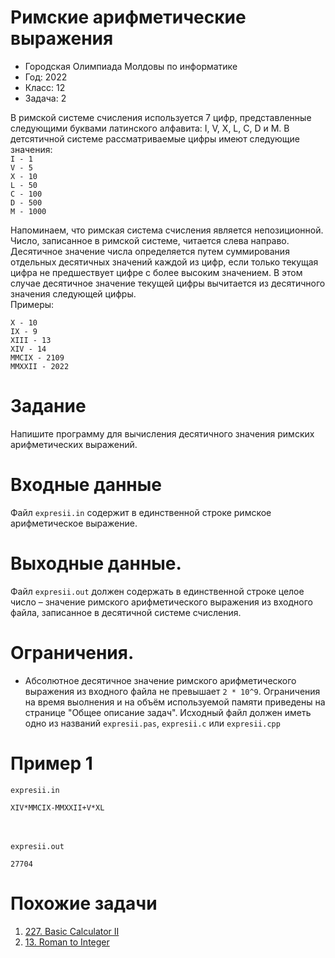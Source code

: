 # Римские арифметические выражения
* Городская Олимпиада Молдовы по информатике
* Год: 2022
* Класс: 12
* Задача: 2

В римской системе счисления используется 7 цифр, представленные следующими буквами латинского алфавита: I, V, X, L, C, D и M. В детсятичной системе рассматриваемые цифры имеют следующие значения:\
`I - 1`\
`V - 5`\
`X - 10`\
`L - 50`\
`C - 100`\
`D - 500`\
`M - 1000`

Напоминаем, что римская система счисления является непозиционной. Число, записанное в римской системе, читается слева направо. Десятичное значение числа определяется путем суммирования отдельных десятичных значений каждой из цифр, если только текущая цифра не предшествует цифре с более высоким значением. В этом случае десятичное значение текущей цифры вычитается из десятичного значения следующей цифры.\
Примеры:

`X - 10`\
`IX - 9`\
`XIII - 13`\
`XIV - 14`\
`MMCIX - 2109`\
`MMXXII - 2022`


# Задание 
Напишите программу для вычисления десятичного значения римских арифметических выражений.

# Входные данные
Файл `expresii.in` содержит в единственной строке римское арифметическое выражение. 

# Выходные данные. 
Файл `expresii.out` должен содержать в единственной строке целое число – значение римского арифметического выражения из входного файла, записанное в десятичной системе счисления.

# Ограничения.
* Абсолютное десятичное значение римского арифметического выражения из входного файла не превышает `2 * 10^9`. Ограничения на время выолнения и на объём используемой памяти приведены на странице "Общее описание задач". 
Исходный файл должен иметь одно из названий `expresii.pas`, `expresii.c` или `expresii.cpp`

# Пример 1
`expresii.in`
```
XIV*MMCIX-MMXXII+V*XL
```
\
\
`expresii.out`
```
27704
```

# Похожие задачи
1. [227. Basic Calculator II](https://leetcode.com/problems/basic-calculator-ii/)
2. [13. Roman to Integer](https://leetcode.com/problems/roman-to-integer/)
